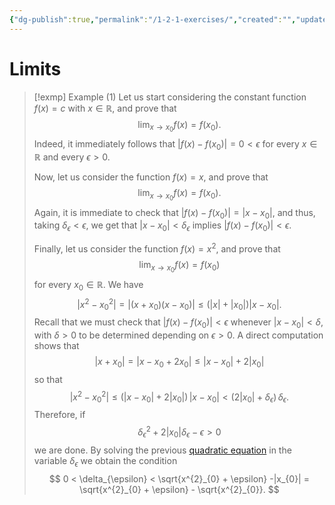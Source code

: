 ```yaml
---
{"dg-publish":true,"permalink":"/1-2-1-exercises/","created":"","updated":""}
---
```


# Limits


>[!exmp] Example (1)
> Let us start considering the constant function $f(x)=c$ with $x\in\mathbb{R}$, and prove that 
> $$ 
> \lim_{x\rightarrow x_{0}} f(x)= f(x_{0}).
> $$ 
> Indeed, it immediately follows that $|f(x) - f(x_{0})|=0<\epsilon$ for every $x\in\mathbb{R}$ and every $\epsilon>0$.
> 
> Now, let us consider the function $f(x)=x$, and prove that 
> $$ 
> \lim_{x\rightarrow x_{0}} f(x)= f(x_{0}).
> $$ 
> Again, it is immediate to check that $|f(x) - f(x_{0})|=|x - x_{0}|$, and thus, taking $\delta_{\epsilon}< \epsilon$, we get that $|x - x_{0}|<\delta_{\epsilon}$ implies $|f(x) - f(x_{0})|<\epsilon$.
> 
> Finally, let us consider the function $f(x)=x^{2}$, and prove that
> $$ 
> \lim_{x\rightarrow x_{0}} f(x)= f(x_{0})
> $$
> for every $x_{0}\in\mathbb{R}$.  We have
> $$
> |x^{2} - x_{0}^{2}| =|(x+x_{0})(x-x_{0})|\leq (|x| + |x_{0}|)|x-x_{0}| .
> $$
> Recall that we must check that $|f(x) - f(x_{0})|< \epsilon$ whenever $|x - x_{0}|<\delta$, with $\delta>0$ to be determined depending on $\epsilon>0$.  A direct computation shows that 
> $$
> | x+ x_{0}| =|x - x_{0} + 2x_{0}|\leq |x - x_{0}| + 2|x_{0}|
> $$ 
> so that
> $$
> |x^{2} - x_{0}^{2}|\leq (|x - x_{0}| + 2|x_{0}|)\,|x-x_{0}| < (2|x_{0}| + \delta_{\epsilon})\,\delta_{\epsilon}.
>$$
>Therefore, if 
>$$
>\delta_{\epsilon}^{2} + 2|x_{0}| \delta_{\epsilon} - \epsilon>0
>$$
>we are done. By solving the previous [quadratic equation](https://en.wikipedia.org/wiki/Quadratic_equation) in the variable $\delta_{\epsilon}$ we obtain the condition
>$$
> 0 < \delta_{\epsilon} <  \sqrt{x^{2}_{0} + \epsilon} -|x_{0}| = \sqrt{x^{2}_{0} + \epsilon} - \sqrt{x^{2}_{0}}.
>$$
>
